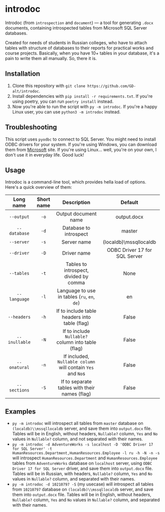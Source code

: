 # introdoc

Introdoc (from `introspection` and `document`) — a tool for generating `.docx` documents, containing introspected tables from Microsoft SQL Server databases.

Created for needs of students in Russian colleges, who have to attach tables with structure of databases to their reports for practical works and course projects. Basically, when you have 10+ tables in your database, it's a pain to write them all manually. So, there it is.

## Installation

1. Clone this repository with `git clone https://github.com/GD-alt/introdoc`.
2. Install dependencies with `pip install -r requirements.txt`. If you're using poetry, you can run `poetry install` instead.
3. Now you're able to run the script with `py -m introdoc`. If you're a happy Linux user, you can use `python3 -m introdoc` instead.

## Troubleshooting

This script uses `pyodbc` to connect to SQL Server. You might need to install ODBC drivers for your system. If you're using Windows, you can download them from [Microsoft](https://learn.microsoft.com/en-us/sql/connect/odbc/download-odbc-driver-for-sql-server?view=sql-server-ver16#download-for-windows) site. If you're using Linux… well, you're on your own, I don't use it in everyday life. Good luck!

## Usage

Introdoc is a command-line tool, which provides hella load of options. Here's a quick overview of them:

|   Long name   | Short name |                         Description                         |            Default            |
|:-------------:|:----------:|:-----------------------------------------------------------:|:-----------------------------:|
|  `--output`   |    `-o`    |                    Output document name                     |          output.docx          |
| `--database`  |    `-d`    |                   Database to introspect                    |            master             |
|  `--server`   |    `-s`    |                         Server name                         |    (localdb)\\mssqllocaldb    |
|  `--driver`   |    `-D`    |                         Driver name                         | ODBC Driver 17 for SQL Server |
|  `--tables`   |    `-t`    |           Tables to introspect, divided by comma            |             None              | 
| `--language`  |    `-l`    |        Language to use in tables (`ru`, `en`, `de`)         |              en               |
|  `--headers`  |    `-h`    |        If to include table headers into table (flag)        |             False             |
| `--inullable` |    `-N`    |     If to include `Nullable?` column into table (flag)      |             False             |
| `--onatural`  |    `-n`    | If included, `Nullable column` will contain `Yes` and `No`s |             False             |
| `--sections`  |    `-S`    |        If to separate tables with their names (flag)        |             False             |

## Examples

- `py -m introdoc` will introspect all tables from `master` database on `(localdb)\\mssqllocaldb` server, and save them into `output.docx` file. Tables will be in English, without headers, `Nullable?` column, `Yes` and `No` values in `Nullable?` column, and not separated with their names.
- `py -m introdoc -d AdventureWorks -s localhost -D 'ODBC Driver 17 for SQL Server' -t HumanResources.Department,HumanResources.Employee -l ru -h -N -n -s` will introspect `HumanResources.Department` and `HumanResources.Employee` tables from `AdventureWorks` database on `localhost` server, using `ODBC Driver 17 for SQL Server` driver, and save them into `output.docx` file. Tables will be in Russian, with headers, `Nullable?` column, `Yes` and `No` values in `Nullable?` column, and separated with their names.
- `py -m introdoc -d 10210797 -S` (my usecase) will introspect all tables from `10210797` database on `(localdb)\\mssqllocaldb` server, and save them into `output.docx` file. Tables will be in English, without headers, `Nullable?` column, `Yes` and `No` values in `Nullable?` column, and separated with their names.
